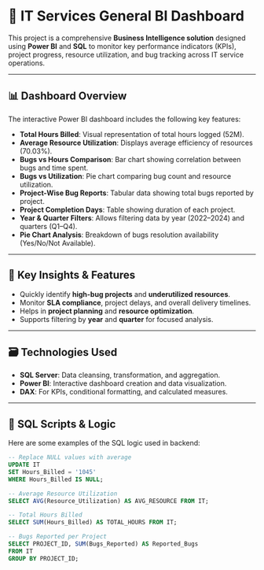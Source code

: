 # 💼 IT Services General BI Dashboard

This project is a comprehensive **Business Intelligence solution** designed using **Power BI** and **SQL** to monitor key performance indicators (KPIs), project progress, resource utilization, and bug tracking across IT service operations.

---

## 📊 Dashboard Overview

The interactive Power BI dashboard includes the following key features:

- **Total Hours Billed**: Visual representation of total hours logged (52M).
- **Average Resource Utilization**: Displays average efficiency of resources (70.03%).
- **Bugs vs Hours Comparison**: Bar chart showing correlation between bugs and time spent.
- **Bugs vs Utilization**: Pie chart comparing bug count and resource utilization.
- **Project-Wise Bug Reports**: Tabular data showing total bugs reported by project.
- **Project Completion Days**: Table showing duration of each project.
- **Year & Quarter Filters**: Allows filtering data by year (2022–2024) and quarters (Q1–Q4).
- **Pie Chart Analysis**: Breakdown of bugs resolution availability (Yes/No/Not Available).

---

## 🧠 Key Insights & Features

- Quickly identify **high-bug projects** and **underutilized resources**.
- Monitor **SLA compliance**, project delays, and overall delivery timelines.
- Helps in **project planning** and **resource optimization**.
- Supports filtering by **year** and **quarter** for focused analysis.

---

## 🗃️ Technologies Used

- **SQL Server**: Data cleansing, transformation, and aggregation.
- **Power BI**: Interactive dashboard creation and data visualization.
- **DAX**: For KPIs, conditional formatting, and calculated measures.

---

## 🧾 SQL Scripts & Logic

Here are some examples of the SQL logic used in backend:

```sql
-- Replace NULL values with average
UPDATE IT
SET Hours_Billed = '1045'
WHERE Hours_Billed IS NULL;

-- Average Resource Utilization
SELECT AVG(Resource_Utilization) AS AVG_RESOURCE FROM IT;

-- Total Hours Billed
SELECT SUM(Hours_Billed) AS TOTAL_HOURS FROM IT;

-- Bugs Reported per Project
SELECT PROJECT_ID, SUM(Bugs_Reported) AS Reported_Bugs
FROM IT
GROUP BY PROJECT_ID;


